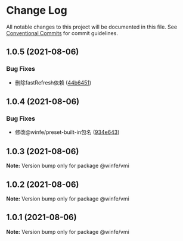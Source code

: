 # Change Log

All notable changes to this project will be documented in this file.
See [Conventional Commits](https://conventionalcommits.org) for commit guidelines.

## 1.0.5 (2021-08-06)


### Bug Fixes

* 删除fastRefresh依赖 ([44b6451](https://github.com/umijs/umi/commit/44b6451ef393060c357c41d907f1539decbd71de))





## 1.0.4 (2021-08-06)


### Bug Fixes

* 修改@winfe/preset-built-in包名 ([934e643](https://github.com/umijs/umi/commit/934e643612452f198fa4d78ef2929250ac93ae5e))





## 1.0.3 (2021-08-06)

**Note:** Version bump only for package @winfe/vmi





## 1.0.2 (2021-08-06)

**Note:** Version bump only for package @winfe/vmi





## 1.0.1 (2021-08-06)

**Note:** Version bump only for package @winfe/vmi
